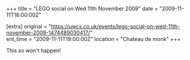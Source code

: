 +++
title = "LEGO social on Wed 11th November 2009"
date = "2009-11-11T18:00:00Z"

[extra]
original = "https://uwcs.co.uk/events/lego-social-on-wed-11th-november-2009-1474489030417/"    
ent_time = "2009-11-11T19:00:00Z"
location = "Chateau de monk"
+++

This so won't happen\!

